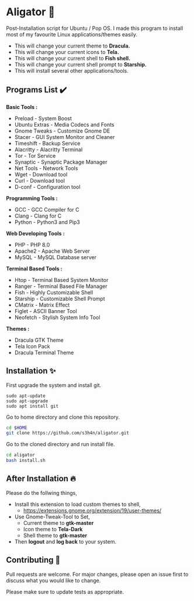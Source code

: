 # Aligator 🐊
Post-Installation script for Ubuntu / Pop OS. I made this program to install most of my favourite Linux applications/themes easily.

- This will change your current theme to **Dracula.**
- This will change your current icons to **Tela.**
- This will change your current shell to **Fish shell.**
- This will change your current shell prompt to **Starship.**
- This will install several other applications/tools.

## Programs List ✔️
**Basic Tools :**
  - Preload - System Boost
  - Ubuntu Extras - Media Codecs and Fonts
  - Gnome Tweaks - Customize Gnome DE
  - Stacer - GUI System Monitor and Cleaner
  - Timeshift - Backup Service
  - Alacritty - Alacritty Terminal
  - Tor - Tor Service
  - Synaptic - Synaptic Package Manager
  - Net Tools - Network Tools
  - Wget - Download tool
  - Curl - Download tool
  - D-conf - Configuration tool
 
 **Programming Tools :**
  - GCC - GCC Compiler for C
  - Clang - Clang for C
  - Python - Python3 and Pip3

**Web Developing Tools :**
  - PHP - PHP 8.0
  - Apache2 - Apache Web Server
  - MySQL - MySQL Database server

**Terminal Based Tools :**
  - Htop -  Terminal Based System Monitor
  - Ranger - Terminal Based File Manager
  - Fish - Highly Customizable Shell
  - Starship - Customizable Shell Prompt
  - CMatrix - Matrix Effect
  - Figlet - ASCII Banner Tool
  - Neofetch - Stylish System Info Tool    

**Themes :**
  - Dracula GTK Theme
  - Tela Icon Pack
  - Dracula Terminal Theme    


## Installation ✨

First upgrade the system and install git.
```git
sudo apt-update
sudo apt-upgrade
sudo apt install git
```
Go to home directory and clone this repository.
```bash
cd $HOME
git clone https://github.com/s3h4n/aligator.git
```

Go to the cloned directory and run install file.
```bash
cd aligator
bash install.sh
```

## After Installation 🔥

Please do the follwing things,
- Install this extension to load custom themes to shell,
  - https://extensions.gnome.org/extension/19/user-themes/
- Use Gnome-Tweak-Tool to Set, 
  - Current theme to **gtk-master**
  - Icon theme to **Tela-Dark**
  - Shell theme to **gtk-master**
- Then **logout** and **log back** to your system. 

## Contributing 🤝

Pull requests are welcome. For major changes, please open an issue first to discuss what you would like to change.

Please make sure to update tests as appropriate.

